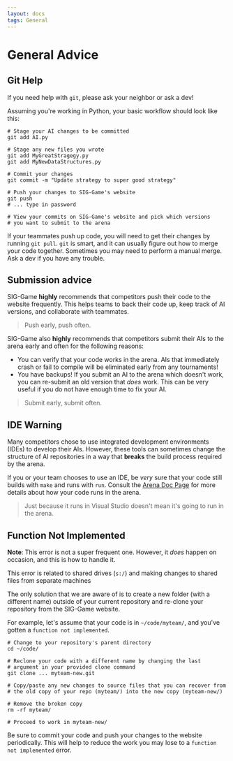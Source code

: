 ```yaml
---
layout: docs
tags: General
---
```


# General Advice

## Git Help

If you need help with `git`, please ask your neighbor or ask a dev!

Assuming you're working in Python, your basic workflow should look
like this:

    # Stage your AI changes to be committed
    git add AI.py

    # Stage any new files you wrote
    git add MyGreatStragegy.py
    git add MyNewDataStructures.py

    # Commit your changes
    git commit -m "Update strategy to super good strategy"

    # Push your changes to SIG-Game's website
    git push
    # ... type in password

    # View your commits on SIG-Game's website and pick which versions
    # you want to submit to the arena

If your teammates push up code, you will need to get their changes by
running `git pull`. `git` is smart, and it can usually figure out how
to merge your code together. Sometimes you may need to perform a
manual merge. Ask a dev if you have any trouble.

## Submission advice

SIG-Game **highly** recommends that competitors push their code to the
website frequently. This helps teams to back their code up, keep track
of AI versions, and collaborate with teammates.

> Push early, push often.

SIG-Game also **highly** recommends that competitors submit their AIs
to the arena early and often for the following reasons:

* You can verify that your code works in the arena. AIs that
  immediately crash or fail to compile will be eliminated early from
  any tournaments!
* You have backups! If you submit an AI to the arena which doesn't
  work, you can re-submit an old version that *does* work. This can be
  very useful if you do not have enough time to fix your AI.

> Submit early, submit often.

## IDE Warning

Many competitors chose to use integrated development environments
(IDEs) to develop their AIs. However, these tools can sometimes change
the structure of AI repositories in a way that **breaks** the build
process required by the arena.

If you or your team chooses to use an IDE, be *very* sure that your
code still builds with `make` and runs with `run`. Consult the
[Arena Doc Page](/advice/general/) for more details about how your
code runs in the arena.

> Just because it runs in Visual Studio doesn't mean it's going to run
> in the arena.

## Function Not Implemented

**Note**: This error is not a super frequent one. However, it *does*
  happen on occasion, and this is how to handle it.

This error is related to shared drives (`s:/`) and making changes to
shared files from separate machines

The only solution that we are aware of is to create a new folder (with
a different name) outside of your current repository and re-clone your
repository from the SIG-Game website.

For example, let's assume that your code is in `~/code/myteam/`, and
you've gotten a `function not implemented`.

    # Change to your repository's parent directory
    cd ~/code/

    # Reclone your code with a different name by changing the last
    # argument in your provided clone command
    git clone ... myteam-new.git

    # Copy/paste any new changes to source files that you can recover from
    # the old copy of your repo (myteam/) into the new copy (myteam-new/)

    # Remove the broken copy
    rm -rf myteam/

    # Proceed to work in myteam-new/

Be sure to commit your code and push your changes to the website
periodically. This will help to reduce the work you may lose to a
`function not implemented` error.
